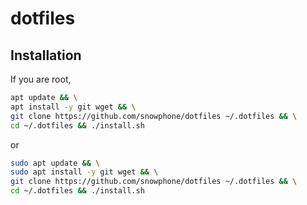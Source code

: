 # dotfiles

## Installation
If you are root, 
~~~bash
apt update && \
apt install -y git wget && \
git clone https://github.com/snowphone/dotfiles ~/.dotfiles && \
cd ~/.dotfiles && ./install.sh
~~~
or
~~~bash
sudo apt update && \
sudo apt install -y git wget && \
git clone https://github.com/snowphone/dotfiles ~/.dotfiles && \
cd ~/.dotfiles && ./install.sh
~~~
